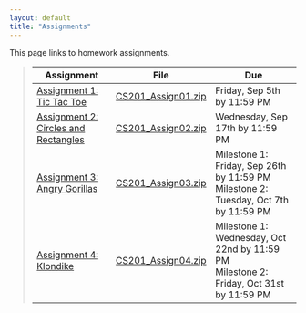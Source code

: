 ```yaml
---
layout: default
title: "Assignments"
---
```


This page links to homework assignments.

> Assignment | File | Due
> ---------- | ---- | ---
> [Assignment 1: Tic Tac Toe](assign01.html) | [CS201\_Assign01.zip](CS201_Assign01.zip) | Friday, Sep 5th by 11:59 PM
> [Assignment 2: Circles and Rectangles](assign02.html) | [CS201\_Assign02.zip](CS201_Assign02.zip) | Wednesday, Sep 17th by 11:59 PM
> [Assignment 3: Angry Gorillas](assign03.html) | [CS201\_Assign03.zip](CS201_Assign03.zip) | Milestone 1: Friday, Sep 26th by 11:59 PM<br>Milestone 2: Tuesday, Oct 7th by 11:59 PM
> [Assignment 4: Klondike](assign04.html) | [CS201\_Assign04.zip](CS201_Assign04.zip) | Milestone 1: Wednesday, Oct 22nd by 11:59 PM<br>Milestone 2: Friday, Oct 31st by 11:59 PM
